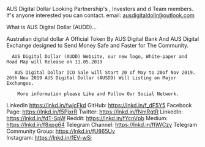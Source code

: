 
AUS Digital Dollar Looking Partnership's , Investors and d Team members. If's anyone interested you can contact. email: ausdigitaldollr@outlook.com

What is AUS Digital Dollar (AUDD)...
     
Australian digital dollar A Official Token By AUS Digital Bank And AUS Digital Exchange designed to Send Money Safe and Faster for The Community.

      AUS Digital Dollar (AUDD) Website, our new logo, White-paper and Road Map will Release on 11.05.2019

       AUS Digital Dollar ICO Sale will Start 20 of May to 20of Nov 2019. 26th Nov 2019 AUS Digital Dollar (AUSDD) Will Listing on Major Exchanges. 

        More information please Like and Follow Our Social Network.  
LinkedIn
https://lnkd.in/fwjcFkd
GitHub: 
https://lnkd.in/f_dF5Y5 
Facebook Page: 
https://lnkd.in/f5PjxrR 
Twitter: 
https://lnkd.in/fNmRgtR 
LinkedIn: 
https://lnkd.in/fdT-SpW 
Reddit: 
https://lnkd.in/fYcnVpb 
Medium: 
https://lnkd.in/f8xpg64 
Telegram Channel: 
https://lnkd.in/ffjWCzy 
Telegram Community Group: 
https://lnkd.in/fU865Uv  
Instagram: 
https://lnkd.in/fEV-wSi
